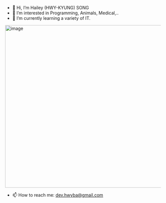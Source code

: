 - 👋 Hi, I’m Hailey (HWY-KYUNG) SONG
- 👀 I’m interested in Programming, Animals, Medical,..
- 🌱 I’m currently learning a variety of IT.
<!--- 💞️ I’m looking to collaborate on ---> 

<img width="524" alt="image" src="https://user-images.githubusercontent.com/108180200/219012910-2a5235c7-214b-42a3-94ce-8f55f9c8e9b7.png">

<!---
hwyba28/hwyba28 is a ✨ special ✨ repository because its `README.md` (this file) appears on your GitHub profile.
You can click the Preview link to take a look at your changes.
--->
<!--
<img width="420" alt="image" src="https://user-images.githubusercontent.com/108180200/178365683-6e725bcb-c986-41a0-8551-04b77581536b.png">
-->
- 📫 How to reach me: dev.hwyba@gmail.com
